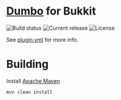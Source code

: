 # [Dumbo](https://github.com/sweepyoface/dumbo) for Bukkit
![Build status](https://api.travis-ci.org/sweepyoface/dumbo-bukkit.svg?branch=master)
![Current release](https://img.shields.io/github/release/sweepyoface/dumbo-bukkit.svg)
![License](https://img.shields.io/github/license/sweepyoface/dumbo-bukkit.svg)

See [plugin.yml](https://github.com/sweepyoface/dumbo-bukkit/blob/master/src/main/resources/plugin.yml) for more info.

# Building
Install [Apache Maven](https://maven.apache.org/)

`mvn clean install`
